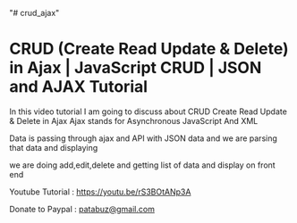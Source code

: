 "# crud_ajax" 

CRUD (Create Read Update & Delete) in Ajax | JavaScript CRUD | JSON and AJAX Tutorial
======================================================================================

In this video tutorial I am going to discuss about CRUD Create Read Update & Delete in Ajax
Ajax stands for Asynchronous JavaScript And XML

Data is passing through ajax and API with JSON data
and we are parsing that data and displaying

we are doing add,edit,delete and getting list of data
and display on front end


Youtube Tutorial : https://youtu.be/rS3BOtANp3A



Donate to Paypal : patabuz@gmail.com
